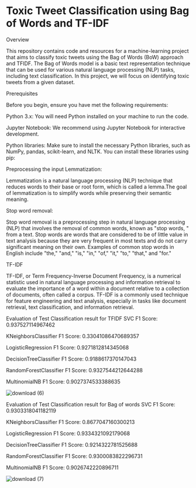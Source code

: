 # Toxic Tweet Classification using Bag of Words and TF-IDF

Overview

This repository contains code and resources for a machine-learning project that aims to classify toxic tweets using the Bag of Words (BoW) approach and TFIDF. The Bag of Words model is a basic text representation technique 
that can be used for various natural language processing (NLP) tasks, including text classification. In this project, we will focus on identifying toxic tweets from a given dataset.

Prerequisites

Before you begin, ensure you have met the following requirements:

Python 3.x: You will need Python installed on your machine to run the code.

Jupyter Notebook: We recommend using Jupyter Notebook for interactive development.

Python libraries: Make sure to install the necessary Python libraries, such as NumPy, pandas, scikit-learn, and NLTK. You can install these libraries using pip:

Preprocessing the input
Lemmatization:

Lemmatization is a natural language processing (NLP) technique that reduces words to their base or root form, which is called a lemma.The goal of lemmatization is to simplify words while preserving their semantic meaning.

Stop word removal:

Stop word removal is a preprocessing step in natural language processing (NLP) that involves the removal of common words, known as "stop words,
" from a text. Stop words are words that are considered to be of little value in text analysis because they are very frequent in most texts and do not carry significant meaning on their own. Examples of common stop words in English include "the," "and," "is," "in," "of," "it," "to," "that," and "for."

TF-IDF

TF-IDF, or Term Frequency-Inverse Document Frequency, is a numerical statistic used in natural language processing and information retrieval to evaluate the importance of a word within a document relative to a collection of documents, often called a corpus. TF-IDF is a commonly used technique for feature engineering and text analysis, especially in tasks like document retrieval, text classification, and information retrieval.

Evaluation of Test Classification result for TFIDF
SVC 
F1 Score:  0.937527114967462

KNeighborsClassifier
F1 Score:  0.33041086470689357

LogisticRegression
F1 Score:  0.9271812814345068

DecisionTreeClassifier
F1 Score:  0.9188617370147043

RandomForestClassifier
F1 Score:  0.9327544212644288

MultinomialNB
F1 Score:  0.9027374533388635

![download (6)](https://github.com/drajasekar/Toxic-Tweets/assets/44079369/23563061-ceb2-44ea-8e0f-31f43df961e2)


Evaluation of Test Classification result for Bag of words
SVC
F1 Score:  0.9303318041182119

KNeighborsClassifier
F1 Score:  0.8677047160300213

LogisticRegression
F1 Score:  0.9334321092179068

DecisionTreeClassifier
F1 Score:  0.9214322781525688

RandomForestClassifier
F1 Score:  0.9300083822296731

MultinomialNB
F1 Score:  0.9026742220896711

![download (7)](https://github.com/drajasekar/Toxic-Tweets/assets/44079369/d132c1fb-eb19-42b2-a2e2-be52a5e65262)
